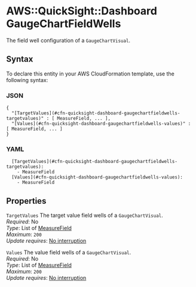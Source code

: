 # AWS::QuickSight::Dashboard GaugeChartFieldWells<a name="aws-properties-quicksight-dashboard-gaugechartfieldwells"></a>

The field well configuration of a `GaugeChartVisual`\.

## Syntax<a name="aws-properties-quicksight-dashboard-gaugechartfieldwells-syntax"></a>

To declare this entity in your AWS CloudFormation template, use the following syntax:

### JSON<a name="aws-properties-quicksight-dashboard-gaugechartfieldwells-syntax.json"></a>

```
{
  "[TargetValues](#cfn-quicksight-dashboard-gaugechartfieldwells-targetvalues)" : [ MeasureField, ... ],
  "[Values](#cfn-quicksight-dashboard-gaugechartfieldwells-values)" : [ MeasureField, ... ]
}
```

### YAML<a name="aws-properties-quicksight-dashboard-gaugechartfieldwells-syntax.yaml"></a>

```
  [TargetValues](#cfn-quicksight-dashboard-gaugechartfieldwells-targetvalues):
    - MeasureField
  [Values](#cfn-quicksight-dashboard-gaugechartfieldwells-values):
    - MeasureField
```

## Properties<a name="aws-properties-quicksight-dashboard-gaugechartfieldwells-properties"></a>

`TargetValues` <a name="cfn-quicksight-dashboard-gaugechartfieldwells-targetvalues"></a>
The target value field wells of a `GaugeChartVisual`\.  
_Required_: No  
_Type_: List of [MeasureField](aws-properties-quicksight-dashboard-measurefield.md)  
_Maximum_: `200`  
_Update requires_: [No interruption](https://docs.aws.amazon.com/AWSCloudFormation/latest/UserGuide/using-cfn-updating-stacks-update-behaviors.html#update-no-interrupt)

`Values` <a name="cfn-quicksight-dashboard-gaugechartfieldwells-values"></a>
The value field wells of a `GaugeChartVisual`\.  
_Required_: No  
_Type_: List of [MeasureField](aws-properties-quicksight-dashboard-measurefield.md)  
_Maximum_: `200`  
_Update requires_: [No interruption](https://docs.aws.amazon.com/AWSCloudFormation/latest/UserGuide/using-cfn-updating-stacks-update-behaviors.html#update-no-interrupt)
